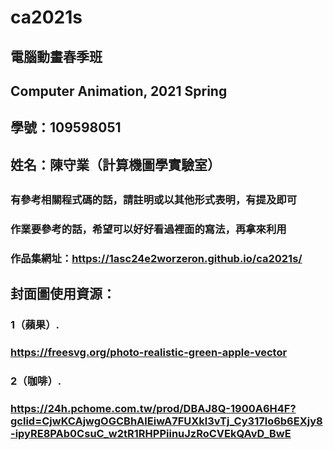 # ca2021s
## 電腦動畫春季班
## Computer Animation, 2021 Spring
##
## 學號：109598051
## 姓名：陳守業（計算機圖學實驗室）
##
### 有參考相關程式碼的話，請註明或以其他形式表明，有提及即可
### 作業要參考的話，希望可以好好看過裡面的寫法，再拿來利用
###
### 作品集網址：https://1asc24e2worzeron.github.io/ca2021s/
##
## 封面圖使用資源：
### 1（蘋果）.
### https://freesvg.org/photo-realistic-green-apple-vector
### 2（咖啡）.
### https://24h.pchome.com.tw/prod/DBAJ8Q-1900A6H4F?gclid=CjwKCAjwgOGCBhAlEiwA7FUXkl3vTj_Cy317lo6b6EXjy8-ipyRE8PAb0CsuC_w2tR1RHPPiinuJzRoCVEkQAvD_BwE
